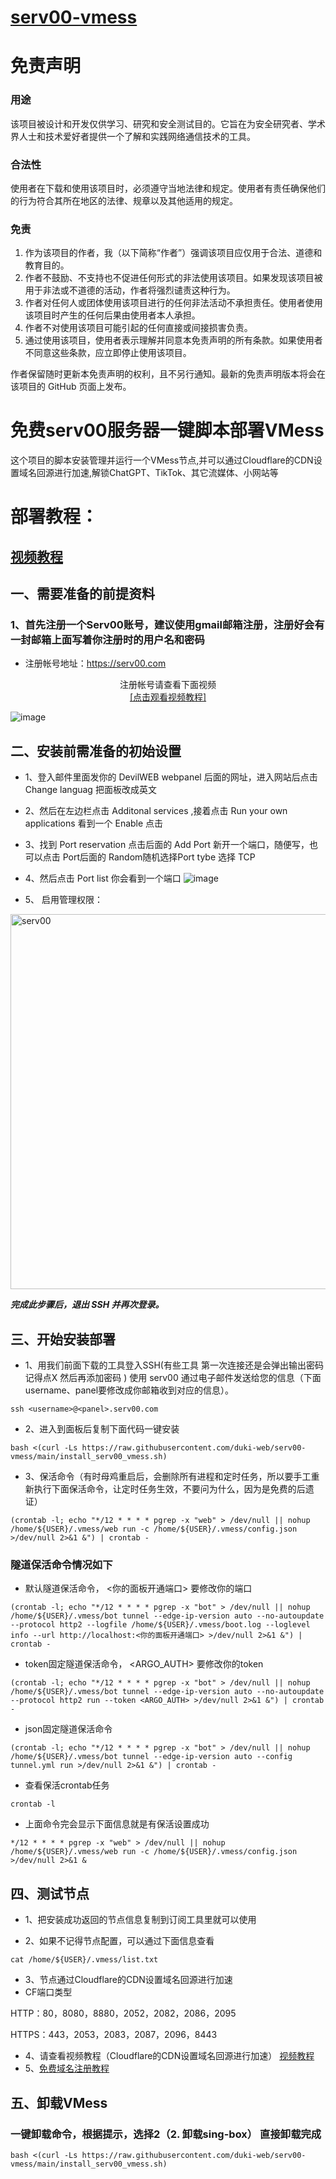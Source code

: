 # [serv00-vmess](https://github.com/duki-web/serv00-vmess)

# 免责声明

### 用途
该项目被设计和开发仅供学习、研究和安全测试目的。它旨在为安全研究者、学术界人士和技术爱好者提供一个了解和实践网络通信技术的工具。

### 合法性
使用者在下载和使用该项目时，必须遵守当地法律和规定。使用者有责任确保他们的行为符合其所在地区的法律、规章以及其他适用的规定。

### 免责
1. 作为该项目的作者，我（以下简称“作者”）强调该项目应仅用于合法、道德和教育目的。
2. 作者不鼓励、不支持也不促进任何形式的非法使用该项目。如果发现该项目被用于非法或不道德的活动，作者将强烈谴责这种行为。
3. 作者对任何人或团体使用该项目进行的任何非法活动不承担责任。使用者使用该项目时产生的任何后果由使用者本人承担。
4. 作者不对使用该项目可能引起的任何直接或间接损害负责。
5. 通过使用该项目，使用者表示理解并同意本免责声明的所有条款。如果使用者不同意这些条款，应立即停止使用该项目。

作者保留随时更新本免责声明的权利，且不另行通知。最新的免责声明版本将会在该项目的 GitHub 页面上发布。

# 免费serv00服务器一键脚本部署VMess

这个项目的脚本安装管理并运行一个VMess节点,并可以通过Cloudflare的CDN设置域名回源进行加速,解锁ChatGPT、TikTok、其它流媒体、小网站等

# 部署教程：

## [视频教程](https://youtu.be/6UZXHfc3zEU)

## 一、需要准备的前提资料
### 1、首先注册一个Serv00账号，建议使用gmail邮箱注册，注册好会有一封邮箱上面写着你注册时的用户名和密码
- 注册帐号地址：https://serv00.com
<center>注册帐号请查看下面视频</center>
<center><a href="https://youtu.be/NET1FTlfDTs">[点击观看视频教程]</a></center>

![image](https://github.com/user-attachments/assets/57c3ff7b-ae42-42c0-87ac-acb1b5bd177a)


## 二、安装前需准备的初始设置
- 1、登入邮件里面发你的 DevilWEB webpanel 后面的网址，进入网站后点击 Change languag 把面板改成英文
- 2、然后在左边栏点击 Additonal services ,接着点击 Run your own applications 看到一个 Enable 点击
- 3、找到 Port reservation 点击后面的 Add Port 新开一个端口，随便写，也可以点击 Port后面的 Random随机选择Port tybe 选择 TCP
- 4、然后点击 Port list 你会看到一个端口
![image](https://github.com/user-attachments/assets/1b11ebdb-49e6-427d-a074-f51d52235f7e)


- 5、 启用管理权限：
<img width="800" height="600" alt="serv00" src="https://github.com/user-attachments/assets/48466f3a-1b75-4cf3-8dd9-7c2e440b73fe">

***完成此步骤后，退出 SSH 并再次登录。***

## 三、开始安装部署

- 1、用我们前面下载的工具登入SSH(有些工具 第一次连接还是会弹出输出密码记得点X 然后再添加密码 )
使用 serv00 通过电子邮件发送给您的信息（下面username、panel要修改成你邮箱收到对应的信息）。
```
ssh <username>@<panel>.serv00.com
```

- 2、进入到面板后复制下面代码一键安装
```
bash <(curl -Ls https://raw.githubusercontent.com/duki-web/serv00-vmess/main/install_serv00_vmess.sh)
```

- 3、保活命令（有时母鸡重启后，会删除所有进程和定时任务，所以要手工重新执行下面保活命令，让定时任务生效，不要问为什么，因为是免费的后遗证）
```
(crontab -l; echo "*/12 * * * * pgrep -x "web" > /dev/null || nohup /home/${USER}/.vmess/web run -c /home/${USER}/.vmess/config.json >/dev/null 2>&1 &") | crontab -
```
### 隧道保活命令情况如下
- 默认隧道保活命令， <你的面板开通端口> 要修改你的端口
```
(crontab -l; echo "*/12 * * * * pgrep -x "bot" > /dev/null || nohup /home/${USER}/.vmess/bot tunnel --edge-ip-version auto --no-autoupdate --protocol http2 --logfile /home/${USER}/.vmess/boot.log --loglevel info --url http://localhost:<你的面板开通端口> >/dev/null 2>&1 &") | crontab -
```
- token固定隧道保活命令， <ARGO_AUTH> 要修改你的token
```
(crontab -l; echo "*/12 * * * * pgrep -x "bot" > /dev/null || nohup /home/${USER}/.vmess/bot tunnel --edge-ip-version auto --no-autoupdate --protocol http2 run --token <ARGO_AUTH> >/dev/null 2>&1 &") | crontab -
```
- json固定隧道保活命令
```
(crontab -l; echo "*/12 * * * * pgrep -x "bot" > /dev/null || nohup /home/${USER}/.vmess/bot tunnel --edge-ip-version auto --config tunnel.yml run >/dev/null 2>&1 &") | crontab -
```


- 查看保活crontab任务
```
crontab -l
```
- 上面命令完会显示下面信息就是有保活设置成功
```
*/12 * * * * pgrep -x "web" > /dev/null || nohup /home/${USER}/.vmess/web run -c /home/${USER}/.vmess/config.json >/dev/null 2>&1 &
```

## 四、测试节点
- 1、把安装成功返回的节点信息复制到订阅工具里就可以使用

- 2、如果不记得节点配置，可以通过下面信息查看
```
cat /home/${USER}/.vmess/list.txt
```
- 3、节点通过Cloudflare的CDN设置域名回源进行加速
- CF端口类型

HTTP：80，8080，8880，2052，2082，2086，2095

HTTPS：443，2053，2083，2087，2096，8443

- 4、请查看视频教程（Cloudflare的CDN设置域名回源进行加速） [视频教程](https://youtu.be/6UZXHfc3zEU)
- 5、[免费域名注册教程](https://youtu.be/cI36vtXuQrM)

## 五、卸载VMess
### 一键卸载命令，根据提示，选择2（2. 卸载sing-box） 直接卸载完成
```
bash <(curl -Ls https://raw.githubusercontent.com/duki-web/serv00-vmess/main/install_serv00_vmess.sh)
```


